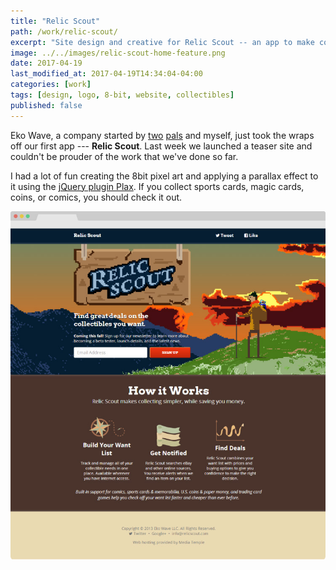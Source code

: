 ```yaml
---
title: "Relic Scout"
path: /work/relic-scout/
excerpt: "Site design and creative for Relic Scout -- an app to make collecting simpler, while saving you money."
image: ../../images/relic-scout-home-feature.png
date: 2017-04-19
last_modified_at: 2017-04-19T14:34:04-04:00
categories: [work]
tags: [design, logo, 8-bit, website, collectibles]
published: false
---
```


Eko Wave, a company started by [two](https://twitter.com/endonend) [pals](https://twitter.com/bjpmba) and myself, just took the wraps off our first app --- **Relic Scout**. Last week we launched a teaser site and couldn't be prouder of the work that we've done so far.

I had a lot of fun creating the 8bit pixel art and applying a parallax effect to it using the [jQuery plugin Plax](https://github.com/cameronmcefee/plax). If you collect sports cards, magic cards, coins, or comics, you should check it out.

![Relic Scout homepage screenshot](../../images/relic-scout-browser-750.jpg)
